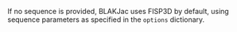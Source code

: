 If no sequence is provided, BLAKJac uses FISP3D by default, using sequence parameters as specified in the `options` dictionary.
